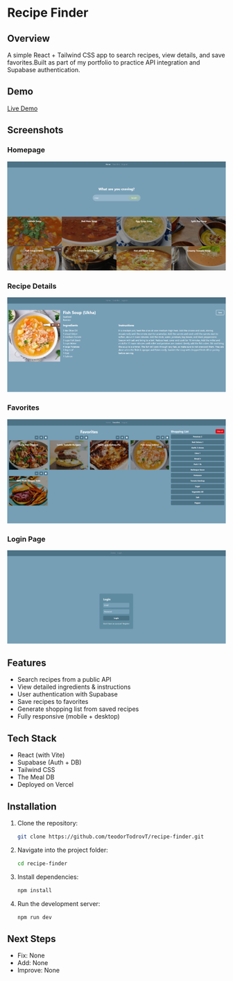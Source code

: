 # Recipe Finder

## Overview
A simple React + Tailwind CSS app to search recipes, view details, and save favorites.Built as part of my portfolio to practice API integration and Supabase authentication.

## Demo

[Live Demo](https://find-recipe-now.vercel.app/)

## Screenshots

### Homepage
![Homepage Screenshot](./public/screenshots/homepage.png)

### Recipe Details
![Recipe Details Screenshot](./public/screenshots/recipe-details.png)

### Favorites

![Favorite Recipes Screenshot](./public/screenshots/favorites.png)

### Login Page
![Login Screenshot](./public/screenshots/login.png)


## Features
- Search recipes from a public API
- View detailed ingredients & instructions
- User authentication with Supabase
- Save recipes to favorites
- Generate shopping list from saved recipes
- Fully responsive (mobile + desktop)


## Tech Stack
- React (with Vite)
- Supabase (Auth + DB)
- Tailwind CSS
- The Meal DB
- Deployed on Vercel

## Installation
1. Clone the repository:
   ```bash
   git clone https://github.com/teodorTodrovT/recipe-finder.git
   ```
2. Navigate into the project folder:
   ```bash
   cd recipe-finder
   ```
3. Install dependencies:
   ```bash
   npm install
   ```
4. Run the development server:
   ```bash
   npm run dev
   ```

## Next Steps
- Fix: None
- Add: None
- Improve: None



